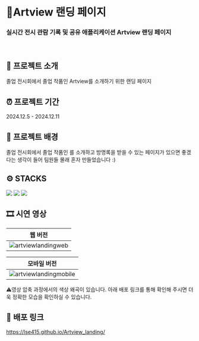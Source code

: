 # 🎨Artview 랜딩 페이지
### 실시간 전시 관람 기록 및 공유 애플리케이션 Artview 랜딩 페이지

<br/>

## 🤗 프로젝트 소개
졸업 전시회에서 졸업 작품인 Artview를 소개하기 위한 랜딩 페이지

## ⏰ 프로젝트 기간
2024.12.5 - 2024.12.11

## 🤔 프로젝트 배경
졸업 전시회에서 졸업 작품인 <Artview>를 소개하고 방명록을 받을 수 있는 페이지가 있으면 좋겠다는 생각이 들어 팀원들 몰래 혼자 만들었습니다 :)

## ⚙️ STACKS
<div align=left> 
<img src="https://img.shields.io/badge/react-61DAFB?style=for-the-badge&logo=react&logoColor=black"> 
<img src="https://img.shields.io/badge/styledcomponents-DB7093?style=for-the-badge&logo=styledcomponents&logoColor=white">
<img src="https://img.shields.io/badge/firebase-FFCA28?style=for-the-badge&logo=firebase&logoColor=white">
</div>

## 🎞️ 시연 영상 

| 웹 버전                                                                                       |
|------------------------------------------------------------------------------------------------|
| ![artviewlandingweb](https://github.com/user-attachments/assets/7147f92c-76b4-4e19-b9a5-29e5b428326b) |

| 모바일 버전                                                                                   |
|------------------------------------------------------------------------------------------------|
| ![artviewlandingmobile](https://github.com/user-attachments/assets/74404cd8-25b1-4bd4-87fc-6abe3da26ce3) |


⚠️영상 압축 과정에서의 색상 왜곡이 있습니다. 아래 배포 링크를 통해 확인해 주시면 더욱 정확한 모습을 확인하실 수 있습니다.

## 📎 배포 링크 
https://lse415.github.io/Artview_landing/


